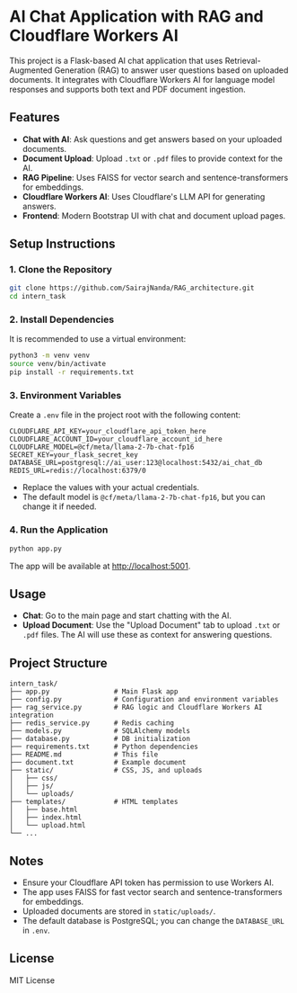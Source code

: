 # AI Chat Application with RAG and Cloudflare Workers AI

This project is a Flask-based AI chat application that uses Retrieval-Augmented Generation (RAG) to answer user questions based on uploaded documents. It integrates with Cloudflare Workers AI for language model responses and supports both text and PDF document ingestion.

## Features
- **Chat with AI**: Ask questions and get answers based on your uploaded documents.
- **Document Upload**: Upload `.txt` or `.pdf` files to provide context for the AI.
- **RAG Pipeline**: Uses FAISS for vector search and sentence-transformers for embeddings.
- **Cloudflare Workers AI**: Uses Cloudflare's LLM API for generating answers.
- **Frontend**: Modern Bootstrap UI with chat and document upload pages.

## Setup Instructions

### 1. Clone the Repository
```bash
git clone https://github.com/SairajNanda/RAG_architecture.git
cd intern_task
```

### 2. Install Dependencies
It is recommended to use a virtual environment:
```bash
python3 -m venv venv
source venv/bin/activate
pip install -r requirements.txt
```

### 3. Environment Variables
Create a `.env` file in the project root with the following content:
```env
CLOUDFLARE_API_KEY=your_cloudflare_api_token_here
CLOUDFLARE_ACCOUNT_ID=your_cloudflare_account_id_here
CLOUDFLARE_MODEL=@cf/meta/llama-2-7b-chat-fp16
SECRET_KEY=your_flask_secret_key
DATABASE_URL=postgresql://ai_user:123@localhost:5432/ai_chat_db
REDIS_URL=redis://localhost:6379/0
```
- Replace the values with your actual credentials.
- The default model is `@cf/meta/llama-2-7b-chat-fp16`, but you can change it if needed.

### 4. Run the Application
```bash
python app.py
```
The app will be available at [http://localhost:5001](http://localhost:5001).

## Usage
- **Chat**: Go to the main page and start chatting with the AI.
- **Upload Document**: Use the "Upload Document" tab to upload `.txt` or `.pdf` files. The AI will use these as context for answering questions.

## Project Structure
```
intern_task/
├── app.py                # Main Flask app
├── config.py             # Configuration and environment variables
├── rag_service.py        # RAG logic and Cloudflare Workers AI integration
├── redis_service.py      # Redis caching
├── models.py             # SQLAlchemy models
├── database.py           # DB initialization
├── requirements.txt      # Python dependencies
├── README.md             # This file
├── document.txt          # Example document
├── static/               # CSS, JS, and uploads
│   ├── css/
│   ├── js/
│   └── uploads/
├── templates/            # HTML templates
│   ├── base.html
│   ├── index.html
│   └── upload.html
└── ...
```

## Notes
- Ensure your Cloudflare API token has permission to use Workers AI.
- The app uses FAISS for fast vector search and sentence-transformers for embeddings.
- Uploaded documents are stored in `static/uploads/`.
- The default database is PostgreSQL; you can change the `DATABASE_URL` in `.env`.

## License
MIT License 